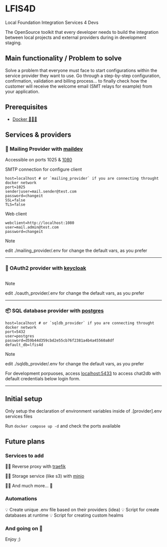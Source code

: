 # LFIS4D

Local Foundation Integration Services 4 Devs

The OpenSource toolkit that every developer needs to build the integration between local projects and external providers during in development staging.

## Main functionality / Problem to solve

Solve a problem that everyone must face to start configurations within the service provider they want to use. Go through a step-by-step configuration, confirmation, validation and billing process... to finally check how the customer will receive the welcome email (SMT relays for example) from your application.

## Prerequisites

- [Docker 🐋👍🏼](https://docs.docker.com/engine/install/)

## Services & providers

### 📨 Mailing Provider with [maildev](https://github.com/maildev/maildev?tab=readme-ov-file)

Accessible on ports 1025 & [1080](http://localhost:1080)

SMTP connection for configure client

```dotenv
host=localhost # or `mailing_provider` if you are connecting throught docker network
port=1025
sender|user=mail.sender@test.com
password=changeit
SSL=false
TLS=false
```

Web client

```dotenv
webclient=http://localhost:1080
user=mail.admin@test.com
password=changeit
```

> [!NOTE]
>
> edit ./mailing_provider/.env for change the default vars, as you prefer
---

### 🔐 OAuth2 provider with [keycloak](https://github.com/keycloak/keycloak?tab=readme-ov-file#open-source-identity-and-access-management)

```dotenv
```

> [!NOTE]
>
> edit ./oauth_provider/.env for change the default vars, as you prefer
---

### 📦 SQL database provider with [postgres](https://github.com/docker-library/docs/blob/master/postgres/README.md)

```dotenv
host=localhost # or `sqldb_provider` if you are connecting throught docker network
port=5432
user=postgres
password=d59b44d359cbd2e55cb76f2381a4b4a45560a8df
default_db=lfis4d
```

> [!NOTE]
>
> edit ./sqldb_provider/.env for change the default vars, as you prefer
>
> For development porpuoses, access [localhost:5433](http://localhost:5433) to access chat2db with default credentials below login form.
---

## Initial setup

Only setup the declaration of environment variables inside of .[provider].env services files

Run `docker compose up -d` and check the ports available

## Future plans

### Services to add

☝🏼 Reverse proxy with [traefik](https://github.com/traefik/traefik?tab=readme-ov-file#documentation)

☝🏼 Storage service (like s3) with [minio](https://min.io/docs/minio/container/index.html#quickstart-for-containers)

☝🏼 And much more... 👀

### Automations

💡 Create unique .env file based on their providers (idea)
💡 Script for create databases at runtime
💡 Script for creating custom healms

### And going on 🚀

Enjoy ;)
